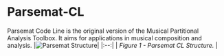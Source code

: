 # Parsemat-CL
Parsemat Code Line is the original version of the Musical Partitional Analysis Toolbox. It aims for applications in musical composition and analysis. 
|![Parsemat Structure](https://github.com/user-attachments/assets/290fdaab-a898-446c-9b42-1ad6f675bed5)|
|:--:| 
| *Figure 1 - Parsemat CL Structure.* |
